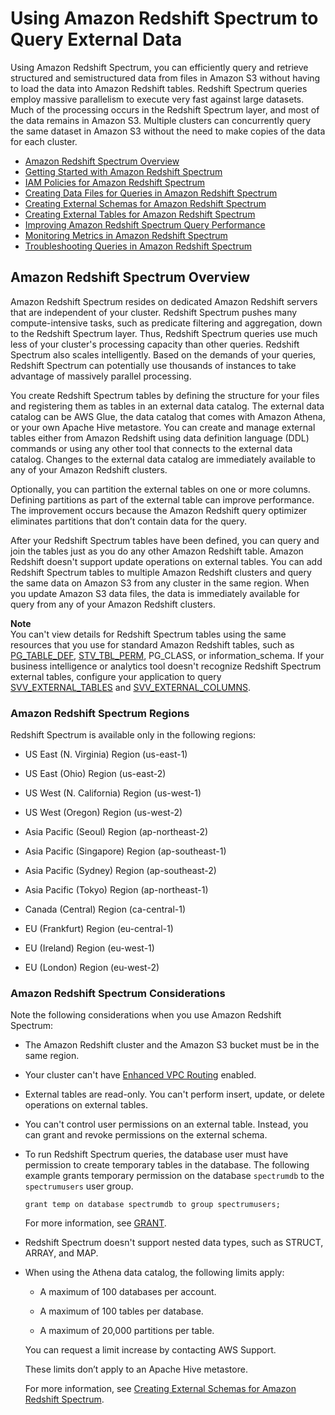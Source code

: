# Using Amazon Redshift Spectrum to Query External Data<a name="c-using-spectrum"></a>

Using Amazon Redshift Spectrum, you can efficiently query and retrieve structured and semistructured data from files in Amazon S3 without having to load the data into Amazon Redshift tables\. Redshift Spectrum queries employ massive parallelism to execute very fast against large datasets\. Much of the processing occurs in the Redshift Spectrum layer, and most of the data remains in Amazon S3\. Multiple clusters can concurrently query the same dataset in Amazon S3 without the need to make copies of the data for each cluster\.


+ [Amazon Redshift Spectrum Overview](#c-spectrum-overview)
+ [Getting Started with Amazon Redshift Spectrum](c-getting-started-using-spectrum.md)
+ [IAM Policies for Amazon Redshift Spectrum](c-spectrum-iam-policies.md)
+ [Creating Data Files for Queries in Amazon Redshift Spectrum](c-spectrum-data-files.md)
+ [Creating External Schemas for Amazon Redshift Spectrum](c-spectrum-external-schemas.md)
+ [Creating External Tables for Amazon Redshift Spectrum](c-spectrum-external-tables.md)
+ [Improving Amazon Redshift Spectrum Query Performance](c-spectrum-external-performance.md)
+ [Monitoring Metrics in Amazon Redshift Spectrum](c-spectrum-metrics.md)
+ [Troubleshooting Queries in Amazon Redshift Spectrum](c-spectrum-troubleshooting.md)

## Amazon Redshift Spectrum Overview<a name="c-spectrum-overview"></a>

Amazon Redshift Spectrum resides on dedicated Amazon Redshift servers that are independent of your cluster\. Redshift Spectrum pushes many compute\-intensive tasks, such as predicate filtering and aggregation, down to the Redshift Spectrum layer\. Thus, Redshift Spectrum queries use much less of your cluster's processing capacity than other queries\. Redshift Spectrum also scales intelligently\. Based on the demands of your queries, Redshift Spectrum can potentially use thousands of instances to take advantage of massively parallel processing\.

You create Redshift Spectrum tables by defining the structure for your files and registering them as tables in an external data catalog\. The external data catalog can be AWS Glue, the data catalog that comes with Amazon Athena, or your own Apache Hive metastore\. You can create and manage external tables either from Amazon Redshift using data definition language \(DDL\) commands or using any other tool that connects to the external data catalog\. Changes to the external data catalog are immediately available to any of your Amazon Redshift clusters\. 

Optionally, you can partition the external tables on one or more columns\. Defining partitions as part of the external table can improve performance\. The improvement occurs because the Amazon Redshift query optimizer eliminates partitions that don’t contain data for the query\. 

After your Redshift Spectrum tables have been defined, you can query and join the tables just as you do any other Amazon Redshift table\. Amazon Redshift doesn't support update operations on external tables\. You can add Redshift Spectrum tables to multiple Amazon Redshift clusters and query the same data on Amazon S3 from any cluster in the same region\. When you update Amazon S3 data files, the data is immediately available for query from any of your Amazon Redshift clusters\. 

**Note**  
You can't view details for Redshift Spectrum tables using the same resources that you use for standard Amazon Redshift tables, such as [PG\_TABLE\_DEF](r_PG_TABLE_DEF.md), [STV\_TBL\_PERM](r_STV_TBL_PERM.md), PG\_CLASS, or information\_schema\. If your business intelligence or analytics tool doesn't recognize Redshift Spectrum external tables, configure your application to query [SVV\_EXTERNAL\_TABLES](r_SVV_EXTERNAL_TABLES.md) and [SVV\_EXTERNAL\_COLUMNS](r_SVV_EXTERNAL_COLUMNS.md)\.

### Amazon Redshift Spectrum Regions<a name="c-spectrum-regions"></a>

Redshift Spectrum is available only in the following regions: 

+ US East \(N\. Virginia\) Region \(us\-east\-1\)

+ US East \(Ohio\) Region \(us\-east\-2\)

+ US West \(N\. California\) Region \(us\-west\-1\)

+ US West \(Oregon\) Region \(us\-west\-2\) 

+ Asia Pacific \(Seoul\) Region \(ap\-northeast\-2\)

+ Asia Pacific \(Singapore\) Region \(ap\-southeast\-1\)

+ Asia Pacific \(Sydney\) Region \(ap\-southeast\-2\)

+ Asia Pacific \(Tokyo\) Region \(ap\-northeast\-1\)

+ Canada \(Central\) Region \(ca\-central\-1\)

+ EU \(Frankfurt\) Region \(eu\-central\-1\)

+ EU \(Ireland\) Region \(eu\-west\-1\)

+ EU \(London\) Region \(eu\-west\-2\)

### Amazon Redshift Spectrum Considerations<a name="c-spectrum-considerations"></a>

Note the following considerations when you use Amazon Redshift Spectrum:

+ The Amazon Redshift cluster and the Amazon S3 bucket must be in the same region\. 

+ Your cluster can't have [Enhanced VPC Routing](http://docs.aws.amazon.com/redshift/latest/mgmt/enhanced-vpc-routing.html) enabled\. 

+ External tables are read\-only\. You can't perform insert, update, or delete operations on external tables\. 

+ You can't control user permissions on an external table\. Instead, you can grant and revoke permissions on the external schema\. 

+ To run Redshift Spectrum queries, the database user must have permission to create temporary tables in the database\. The following example grants temporary permission on the database `spectrumdb` to the `spectrumusers` user group\. 

  ```
  grant temp on database spectrumdb to group spectrumusers;
  ```

  For more information, see [GRANT](r_GRANT.md)\.

+ Redshift Spectrum doesn't support nested data types, such as STRUCT, ARRAY, and MAP\.

+ When using the Athena data catalog, the following limits apply:

  + A maximum of 100 databases per account\.

  + A maximum of 100 tables per database\.

  + A maximum of 20,000 partitions per table\.

  You can request a limit increase by contacting AWS Support\.

  These limits don’t apply to an Apache Hive metastore\.

  For more information, see [Creating External Schemas for Amazon Redshift Spectrum](c-spectrum-external-schemas.md)\.